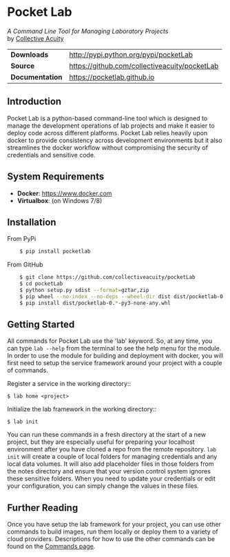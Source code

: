 # Pocket Lab
*A Command Line Tool for Managing Laboratory Projects*  
by [Collective Acuity](http://collectiveacuity.com)

<table>
  <tbody>
    <tr>
      <td><b>Downloads</b></td>
      <td><a href="http://pypi.python.org/pypi/pocketLab">http://pypi.python.org/pypi/pocketLab</a></td>
    </tr>
    <tr>
      <td><b>Source</b></td>
      <td><a href="https://github.com/collectiveacuity/pocketLab">https://github.com/collectiveacuity/pocketLab</a></td>
    </tr>
    <tr>
      <td><b>Documentation</b></td>
      <td><a href="https://pocketlab.github.io">https://pocketlab.github.io</a></td>
    </tr>
  </tbody>
</table>

## Introduction
Pocket Lab is a python-based command-line tool which is designed to manage the development operations of lab projects and make it easier to deploy code across different platforms. Pocket Lab relies heavily upon docker to provide consistency across development environments but it also streamlines the docker workflow without compromising the security of credentials and sensitive code.  

## System Requirements
- **Docker**: https://www.docker.com
- **Virtualbox**: (on Windows 7/8)

## Installation
From PyPi
```bash
    $ pip install pocketlab
```
From GitHub
```bash
    $ git clone https://github.com/collectiveacuity/pocketLab
    $ cd pocketLab
    $ python setup.py sdist --format=gztar,zip
    $ pip wheel --no-index --no-deps --wheel-dir dist dist/pocketlab-0.*.tar.gz
    $ pip install dist/pocketlab-0.*-py3-none-any.whl
```

## Getting Started
All commands for Pocket Lab use the 'lab' keyword. So, at any time, you can type ```lab --help``` from the terminal to see the help menu for the module. In order to use the module for building and deployment with docker, you will first need to setup the service framework around your project with a couple of commands. 

Register a service in the working directory::

    $ lab home <project>

Initialize the lab framework in the working directory::

    $ lab init

You can run these commands in a fresh directory at the start of a new project, but they are especially useful for preparing your localhost environment after you have cloned a repo from the remote repository. ```lab init``` will create a couple of local folders for managing credentials and any local data volumes. It will also add placeholder files in those folders from the notes directory and ensure that your version control system ignores these sensitive folders. When you need to update your credentials or edit your configuration, you can simply change the values in these files.

## Further Reading
Once you have setup the lab framework for your project, you can use other commands to build images, run them locally or deploy them to a variety of cloud providers. Descriptions for how to use the other commands can be found on the [Commands page](commands.md).

